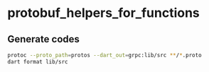 # protobuf_helpers_for_functions

## Generate codes

```sh
protoc --proto_path=protos --dart_out=grpc:lib/src **/*.proto
dart format lib/src
```
